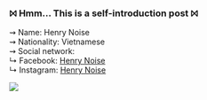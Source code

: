 ### ⨝ Hmm... This is a self-introduction post ⨝
  
⇝ Name: Henry Noise  
⇝ Nationality: Vietnamese   
⇝ Social network:  
↳ Facebook: [Henry Noise](https://www.facebook.com/tracdogiahung)  
↳ Instagram: [Henry Noise](https://www.instagram.com/_hwng.g_/)  
  
  
![](https://komarev.com/ghpvc/?username=your-github-username&color=000000)  
